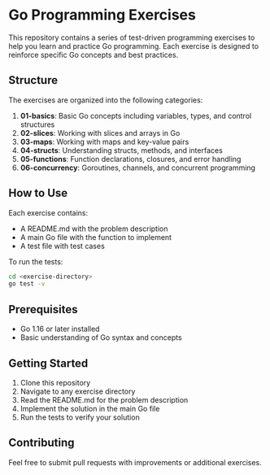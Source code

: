 # Go Programming Exercises

This repository contains a series of test-driven programming exercises to help you learn and practice Go programming. Each exercise is designed to reinforce specific Go concepts and best practices.

## Structure

The exercises are organized into the following categories:

1. **01-basics**: Basic Go concepts including variables, types, and control structures
2. **02-slices**: Working with slices and arrays in Go
3. **03-maps**: Working with maps and key-value pairs
4. **04-structs**: Understanding structs, methods, and interfaces
5. **05-functions**: Function declarations, closures, and error handling
6. **06-concurrency**: Goroutines, channels, and concurrent programming

## How to Use

Each exercise contains:

- A README.md with the problem description
- A main Go file with the function to implement
- A test file with test cases

To run the tests:

```bash
cd <exercise-directory>
go test -v
```

## Prerequisites

- Go 1.16 or later installed
- Basic understanding of Go syntax and concepts

## Getting Started

1. Clone this repository
2. Navigate to any exercise directory
3. Read the README.md for the problem description
4. Implement the solution in the main Go file
5. Run the tests to verify your solution

## Contributing

Feel free to submit pull requests with improvements or additional exercises.
